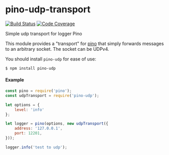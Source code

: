 # pino-udp-transport

[![Build Status](https://travis-ci.org/alexpts/pino-udp-transport.svg?branch=main)](https://travis-ci.org/alexpts/pino-udp-transport)
[![Code Coverage](https://scrutinizer-ci.com/g/alexpts/pino-udp-transport/badges/coverage.png?b=main)](https://scrutinizer-ci.com/g/alexpts/pino-udp-transport/?branch=main)

Simple udp transport for logger Pino

[pino]: https://www.npmjs.com/package/pino

This module provides a "transport" for [pino][pino] that simply forwards
messages to an arbitrary socket. The socket can be UDPv4.

You should install `pino-udp` for ease of use:

```bash
$ npm install pino-udp
```


#### Example

```javascript
const pino = require('pino');
const udpTransport = require('pino-udp');

let options = {
    level: 'info'
};

let logger = pino(options, new udpTransport({
    address: '127.0.0.1',
    port: 12201,
}));

logger.info('test to udp');
```